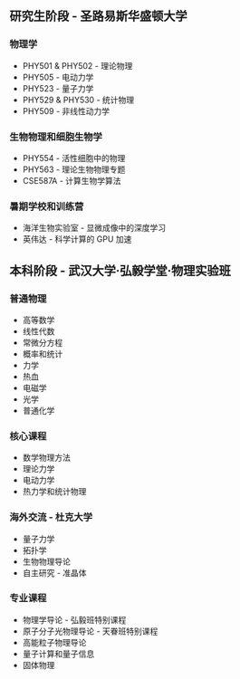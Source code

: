## 研究生阶段 - 圣路易斯华盛顿大学

### 物理学

* PHY501 & PHY502 - 理论物理
* PHY505 - 电动力学
* PHY523 - 量子力学
* PHY529 & PHY530 - 统计物理
* PHY509 - 非线性动力学

### 生物物理和细胞生物学

* PHY554 - 活性细胞中的物理
* PHY563 - 理论生物物理专题
* CSE587A - 计算生物学算法

### 暑期学校和训练营

- 海洋生物实验室 - 显微成像中的深度学习
- 英伟达 - 科学计算的 GPU 加速


## 本科阶段 - 武汉大学·弘毅学堂·物理实验班

### 普通物理

* 高等数学
* 线性代数
* 常微分方程
* 概率和统计
* 力学
* 热血
* 电磁学
* 光学
* 普通化学

### 核心课程

* 数学物理方法
* 理论力学
* 电动力学
* 热力学和统计物理

### 海外交流 - 杜克大学

* 量子力学
* 拓扑学
* 生物物理导论
* 自主研究 - 准晶体

### 专业课程

* 物理学导论 - 弘毅班特别课程
* 原子分子光物理导论 - 天眷班特别课程
* 高能粒子物理导论
* 量子计算和量子信息
* 固体物理
